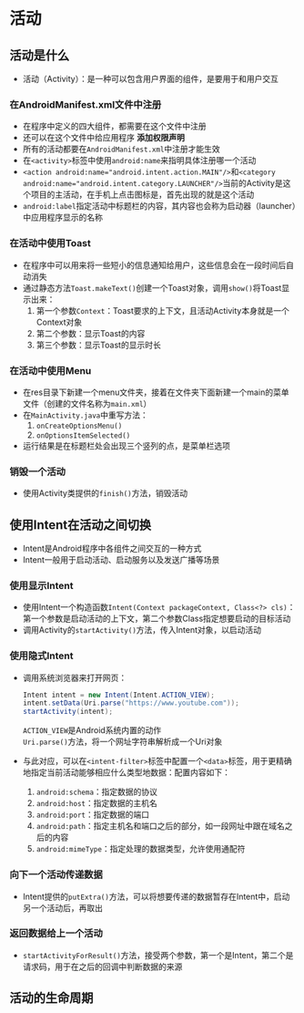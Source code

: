 # 活动

## 活动是什么

+ 活动（Activity）：是一种可以包含用户界面的组件，是要用于和用户交互

### 在AndroidManifest.xml文件中注册

+ 在程序中定义的四大组件，都需要在这个文件中注册
+ 还可以在这个文件中给应用程序 **添加权限声明**
+ 所有的活动都要在`AndroidManifest.xml`中注册才能生效
+ 在`<activity>`标签中使用`android:name`来指明具体注册哪一个活动
+ `<action android:name="android.intent.action.MAIN"/>`和`<category android:name="android.intent.category.LAUNCHER"/>`当前的Activity是这个项目的主活动，在手机上点击图标是，首先出现的就是这个活动
+ `android:label`指定活动中标题栏的内容，其内容也会称为启动器（launcher）中应用程序显示的名称

### 在活动中使用Toast

+ 在程序中可以用来将一些短小的信息通知给用户，这些信息会在一段时间后自动消失
+ 通过静态方法`Toast.makeText()`创建一个Toast对象，调用`show()`将Toast显示出来：
    1. 第一个参数`Context`：Toast要求的上下文，且活动Activity本身就是一个Context对象
    2. 第二个参数：显示Toast的内容
    3. 第三个参数：显示Toast的显示时长

### 在活动中使用Menu

+ 在res目录下新建一个menu文件夹，接着在文件夹下面新建一个main的菜单文件（创建的文件名称为`main.xml`）
+ 在`MainActivity.java`中重写方法：
    1. `onCreateOptionsMenu()`
    2. `onOptionsItemSelected()`
+ 运行结果是在标题栏处会出现三个竖列的点，是菜单栏选项

### 销毁一个活动

+ 使用Activity类提供的`finish()`方法，销毁活动

## 使用Intent在活动之间切换

+ Intent是Android程序中各组件之间交互的一种方式
+ Intent一般用于启动活动、启动服务以及发送广播等场景

### 使用显示Intent

+ 使用Intent一个构造函数`Intent(Context packageContext, Class<?> cls)`：第一个参数是启动活动的上下文，第二个参数Class指定想要启动的目标活动
+ 调用Activity的`startActivity()`方法，传入Intent对象，以启动活动

### 使用隐式Intent

+ 调用系统浏览器来打开网页：

    ```java
    Intent intent = new Intent(Intent.ACTION_VIEW);
    intent.setData(Uri.parse("https://www.youtube.com"));
    startActivity(intent);
    ```

    `ACTION_VIEW`是Android系统内置的动作</br>
    `Uri.parse()`方法，将一个网址字符串解析成一个Uri对象
+ 与此对应，可以在`<intent-filter>`标签中配置一个`<data>`标签，用于更精确地指定当前活动能够相应什么类型地数据：配置内容如下：
    1. `android:schema`：指定数据的协议
    2. `android:host`：指定数据的主机名
    3. `android:port`：指定数据的端口
    4. `android:path`：指定主机名和端口之后的部分，如一段网址中跟在域名之后的内容
    5. `android:mimeType`：指定处理的数据类型，允许使用通配符

### 向下一个活动传递数据

+ Intent提供的`putExtra()`方法，可以将想要传递的数据暂存在Intent中，启动另一个活动后，再取出

### 返回数据给上一个活动

+ `startActivityForResult()`方法，接受两个参数，第一个是Intent，第二个是请求码，用于在之后的回调中判断数据的来源

## 活动的生命周期
